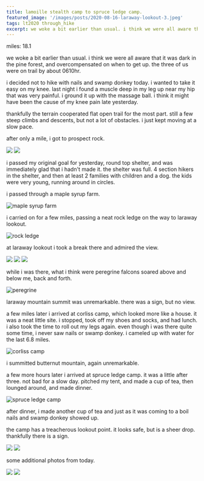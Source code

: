 ```yaml
---
title: lamoille stealth camp to spruce ledge camp.
featured_image: '/images/posts/2020-08-16-laraway-lookout-3.jpeg'
tags: lt2020 through_hike
excerpt: we woke a bit earlier than usual. i think we were all aware that it was dark in the pine forest, and overcompensated on when to get up.
---
```


miles: 18.1

we woke a bit earlier than usual. i think we were all aware that it was dark in the pine forest, and overcompensated on when to get up. the three of us were on trail by about 0610hr.

i decided not to hike with nails and swamp donkey today. i wanted to take it easy on my knee. last night i found a muscle deep in my leg up near my hip that was very painful. i ground it up with the massage ball. i think it might have been the cause of my knee pain late yesterday.

thankfully the terrain cooperated flat open trail for the most part. still a few steep climbs and descents, but not a lot of obstacles. i just kept moving at a slow pace.

after only a mile, i got to prospect rock.

<div class="gallery" data-columns="2">
	<img src="/images/posts/2020-08-16-prospect-rock-1.jpeg">
	<img src="/images/posts/2020-08-16-prospect-rock-2.jpeg">
</div>

i passed my original goal for yesterday, round top shelter, and was immediately glad that i hadn't made it. the shelter was full. 4 section hikers in the shelter, and then at least 2 families with children and a dog. the kids were very young, running around in circles.

i passed through a maple syrup farm.

![maple syrup farm](/images/posts/2020-08-16-maple-syrup-farm.jpeg)

i carried on for a few miles, passing a neat rock ledge on the way to laraway lookout.

![rock ledge](/images/posts/2020-08-16-rock-ledge.jpeg)

at laraway lookout i took a break there and admired the view.

<div class="gallery" data-columns="3">
	<img src="/images/posts/2020-08-16-laraway-lookout-1.jpeg">
	<img src="/images/posts/2020-08-16-laraway-lookout-2.jpeg">
	<img src="/images/posts/2020-08-16-laraway-lookout-3.jpeg">
</div>

while i was there, what i think were peregrine falcons soared above and below me, back and forth.

![peregrine](/images/posts/2020-08-16-peregrine.jpeg)

laraway mountain summit was unremarkable. there was a sign, but no view.

a few miles later i arrived at corliss camp, which looked more like a house. it was a neat little site. i stopped, took off my shoes and socks, and had lunch. i also took the time to roll out my legs again. even though i was there quite some time, i never saw nails or swamp donkey. i cameled up with water for the last 6.8 miles.

![corliss camp](/images/posts/2020-08-16-corliss-camp.jpeg)

i summitted butternut mountain, again unremarkable.

a few more hours later i arrived at spruce ledge camp. it was a little after three. not bad for a slow day. pitched my tent, and made a cup of tea, then lounged around, and made dinner.

![spruce ledge camp](/images/posts/2020-08-16-spruce-ledge-camp.jpeg)

after dinner, i made another cup of tea and just as it was coming to a boil nails and swamp donkey showed up.

the camp has a treacherous lookout point. it looks safe, but is a sheer drop. thankfully there is a sign.

<div class="gallery" data-columns="2">
	<img src="/images/posts/2020-08-16-spruce-ledge-camp-lookout-1.jpeg">
	<img src="/images/posts/2020-08-16-spruce-ledge-camp-lookout-2.jpeg">
</div>

some additional photos from today.

<div class="gallery" data-columns="2">
	<img src="/images/posts/2020-08-16-leaf.jpeg">
	<img src="/images/posts/2020-08-16-nettle-flowers.jpeg">
</div>

